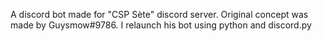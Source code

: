A discord bot made for "CSP Sète" discord server.
Original concept was made by Guysmow#9786.
I relaunch his bot using python and discord.py
